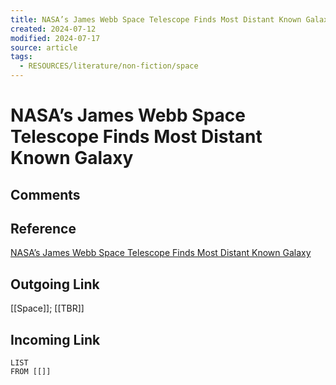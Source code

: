 ```yaml
---
title: NASA’s James Webb Space Telescope Finds Most Distant Known Galaxy
created: 2024-07-12
modified: 2024-07-17
source: article
tags:
  - RESOURCES/literature/non-fiction/space
---
```

# NASA’s James Webb Space Telescope Finds Most Distant Known Galaxy
## Comments

## Reference
[NASA’s James Webb Space Telescope Finds Most Distant Known Galaxy](https://webbtelescope.org/contents/early-highlights/nasas-james-webb-space-telescope-finds-most-distant-known-galaxy)
## Outgoing Link
[[Space]]; [[TBR]]
## Incoming Link
```dataview
LIST
FROM [[]]
```
